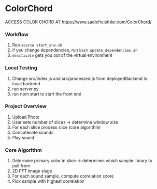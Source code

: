 # ColorChord

ACCESS COLOR CHORD AT https://www.sadiefreisthler.com/ColorChord/

### Workflow
1. Run `source start_env.sh`
2. If you change dependencies, run `bash update_dependencies.sh`
3. `deactivate` gets you out of the virtual environment

### Local Testing 
1. Change src/index.js and src/processed.js from deployedBackend to local backend 
2. run server.py 
3. run npm start to start the front end 

### Project Overview
1. Upload Photo
2. User sets number of slices -> determine window size
3. For each slice process slice (core algorithm)
4. Concatenate sounds
5. Play sound

### Core Algorithm
1. Determine primary color in slice -> determines which sample library to pull from
2. 2D FFT image slage
3. For each sound sample, compute correlation score
4. Pick sample with highest correlation



